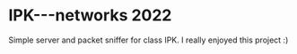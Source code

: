 # IPK---networks 2022
Simple server and packet sniffer for class IPK. I really enjoyed this project :)
